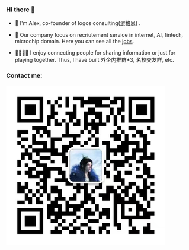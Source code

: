 ### Hi there 👋 
 - 🤗 I'm Alex, co-founder of logos consulting(逻格思) .
 - 🎯 Our company focus on recriutement service in internet, AI, fintech, microchip domain.
      Here you can see all the [jobs](https://docs.qq.com/sheet/DYkl2T2hDQ1hkSGVN). 

 - 👨‍👨‍👦‍👦 I enjoy connecting people for sharing information or just for playing together.
       Thus, I have built 外企内推群*3, 名校交友群, etc.
### Contact me:
<img src="https://github.com/NicolasJY/NicolasJY/blob/main/wechat.jpg">


<!--
**NicolasJY/NicolasJY** is a ✨ _special_ ✨ repository because its `README.md` (this file) appears on your GitHub profile.

Here are some ideas to get you started:

- 🔭 I’m currently working on logos consulting
- 🌱 I’m currently learning ...
- 👯 I’m looking to collaborate on ...
- 🤔 I’m looking for help with ...
- 💬 Ask me about ...
- 📫 How to reach me: ...
- 😄 Pronouns: ...
- ⚡ Fun fact: ...
-->
